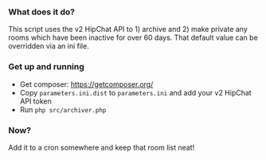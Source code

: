 ### What does it do?
This script uses the v2 HipChat API to 1) archive and 2) make private any rooms which have been inactive for over 60 days. That default value can be overridden via an ini file.

### Get up and running
* Get composer: https://getcomposer.org/
* Copy `parameters.ini.dist` to `parameters.ini` and add your v2 HipChat API token
* Run `php src/archiver.php`

### Now?
Add it to a cron somewhere and keep that room list neat!
